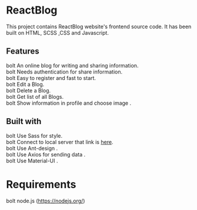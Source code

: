 # ReactBlog

This project contains ReactBlog website's frontend source code. It has been built on HTML, SCSS ,CSS and Javascript.

## Features

bolt An online blog for writing and sharing information.<br>
bolt Needs authentication for share information.<br>
bolt Easy to register and fast to start.<br>
bolt Edit a Blog.<br>
bolt Delete a Blog.<br>
bolt Get list of all Blogs.<br>
bolt Show information in profile and choose image .<br>

## Built with

bolt Use Sass for style.<br>
bolt Connect to local server that link is [here](https://github.com/fallahpour-fr/LocalServer).<br>
bolt Use Ant-design .<br>
bolt Use Axios for sending data .<br>
bolt Use Material-UI .<br>

# Requirements

bolt node.js (https://nodejs.org/)
